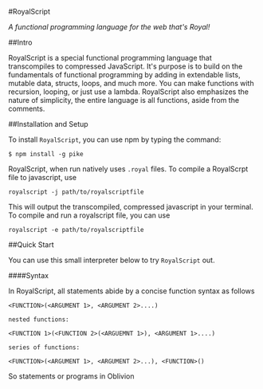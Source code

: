#RoyalScript

*A functional programming language for the web that's Royal!*

##Intro

RoyalScript is a special functional programming language that transcompiles to compressed JavaScript. It's purpose is to build on the fundamentals of functional programming by adding in extendable lists, mutable data, structs, loops, and much more. You can make functions with recursion, looping, or just use a lambda. RoyalScript also emphasizes the nature of simplicity, the entire language is all functions, aside from the comments. 

##Installation and Setup

To install `RoyalScript`, you can use npm by typing the command:

```
$ npm install -g pike
```
RoyalScript, when run natively uses `.royal` files. To compile a RoyalScrpt file to javascript, use

```
royalscript -j path/to/royalscriptfile
```
This will output the transcompiled, compressed javascript in your terminal. To compile and run a royalscript file, you can use

```
royalscript -e path/to/royalscriptfile
```

##Quick Start 

You can use this small interpreter below to try `RoyalScript` out.

####Syntax

In RoyalScript, all statements abide by a concise function syntax as follows

```
<FUNCTION>(<ARGUMENT 1>, <ARGUMENT 2>....)

nested functions:

<FUNCTION 1>(<FUNCTION 2>(<ARGUEMNT 1>), <ARGUMENT 1>....)

series of functions:

<FUNCTION>(<ARGUMENT 1>, <ARGUMENT 2>...), <FUNCTION>()
```

So statements or programs in Oblivion